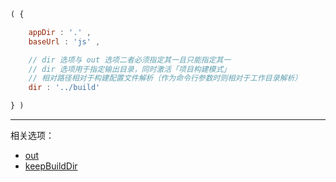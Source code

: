 ```js
( {

    appDir : '.' ,
    baseUrl : 'js' ,

    // dir 选项与 out 选项二者必须指定其一且只能指定其一
    // dir 选项用于指定输出目录，同时激活「项目构建模式」
    // 相对路径相对于构建配置文件解析（作为命令行参数时则相对于工作目录解析）
    dir : '../build'

} )
```

---

相关选项：

- [out](./out.md)
- [keepBuildDir](./keepBuildDir.md)
